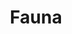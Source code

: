 <h1 align="center"> Fauna </h1>

<!-- <p align="center" width="100%"><img src="../../images/fauna.png" /></p> -->

